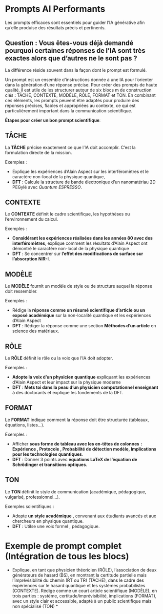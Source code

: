#  Prompts AI Performants
Les prompts efficaces sont essentiels pour guider l’IA générative afin qu’elle produise des résultats précis et pertinents.

## Question : Vous êtes-vous déjà demandé pourquoi certaines réponses de l’IA sont très exactes alors que d’autres ne le sont pas ?

La différence réside souvent dans la façon dont le prompt est formulé. 

Un prompt est un ensemble  d'instructions donnée à une IA pour l’orienter dans la génération d’une réponse précise. Pour créer des prompts de haute qualité, il est utile de les structurer autour de six blocs m de construction clés : TÂCHE, CONTEXTE, MODÈLE, RÔLE, FORMAT et TON.
En combinant ces éléments, les prompts peuvent être adaptés pour produire des réponses précises, fiables et appropriées au contexte, ce qui est particulièrement important dans la communication scientifique.

**Étapes pour créer un bon prompt scientifique**:

##   TÂCHE

La **TÂCHE** précise exactement ce que l’IA doit accomplir. C’est la formulation directe de la mission.

 Exemples  :

 
* Explique les expériences d’Alain Aspect sur les interféromètres et le caractère non-local de la physique quantique, 
⁡
* **DFT** : Calcule la structure de bande électronique d’un nanomatériau 2D PEGylé avec *Quantum ESPRESSO*.


##  CONTEXTE

Le **CONTEXTE** définit le cadre scientifique, les hypothèses ou l’environnement du calcul.

 Exemples  :

 
* **Considérant les expériences réalisées dans les années 80 avec des interféromètres**, explique comment les résultats d’Alain Aspect ont démontré le caractère non-local de la physique quantique
* **DFT** : Se concentrer sur **l’effet des modifications de surface  sur l’absorption NIR-I**.

##   MODÈLE

Le **MODÈLE** fournit un modèle de style ou de structure auquel la réponse doit ressembler.

 Exemples :
 
* Rédige la **réponse comme un résumé scientifique d’article ou un exposé académique** sur la non-localité quantique et les expériences d’Alain Aspect
* **DFT** : Rédiger la réponse comme une section **Méthodes d’un article** en science des matériaux.


##    RÔLE

Le **RÔLE** définit le rôle ou la voix que l’IA doit adopter.

 Exemples  :
 
* **Adopte la voix d’un physicien quantique** expliquant les expériences d’Alain Aspect et leur impact sur la physique moderne
* **DFT** : **Mets toi dans la peau d’un physicien computationnel enseignant** à des doctorants et explique les fondements de la DFT.


##  FORMAT

Le **FORMAT** indique comment la réponse doit être structurée (tableaux, équations, listes…).

 Exemples  :
 
 * Afficher  **sous forme de tableau avec les en-têtes de colonnes  : Expérience , Protocole , Probabilité de détection  modèle, Implications pour les technologies quantiques**.
 * **DFT** : Donner 3 points avec **équations LaTeX de l’équation de Schrödinger et transitions optiques**.


## TON
Le **TON** définit le style de communication (académique, pédagogique, vulgarisé, professionnel…).

 Exemples scientifiques : 
 
 * Adopte **un style académique** , convenant aux étudiants avancés et aux chercheurs en physique quantique.
 * **DFT** : Utilse une voix formel , pédagogique.


#  Exemple de prompt complet (Intégration de tous les blocs)

* Explique, en tant que physicien théoricien (RÔLE), l’association de deux générateurs de hasard (BS), en montrant la certitude partielle mais l’imprévisibilité du chemin (RT ou TR) (TÂCHE), dans le cadre des expériences sur le hasard quantique et les systèmes probabilistes (CONTEXTE). Rédige comme un court article scientifique (MODÈLE), en trois parties : système, certitude/imprévisibilité, implications (FORMAT), avec un style clair et accessible, adapté à un public scientifique mais non spécialisé (TON) *

